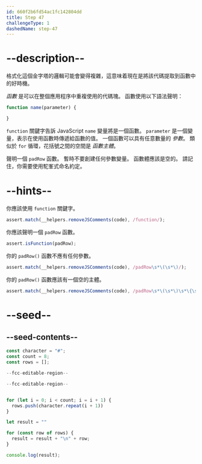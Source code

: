 ```yaml
---
id: 660f2b6fd54ac1fc142804dd
title: Step 47
challengeType: 1
dashedName: step-47
---
```


# --description--

格式化這個金字塔的邏輯可能會變得複雜，這意味着現在是將該代碼提取到函數中的好時機。

<dfn>函數</dfn> 是可以在整個應用程序中重複使用的代碼塊。 函數使用以下語法聲明：

```js
function name(parameter) {

}
```

`function` 關鍵字告訴 JavaScript `name` 變量將是一個函數。 `parameter` 是一個變量，表示在使用函數時傳遞給函數的值。 一個函數可以具有任意數量的 <dfn>參數</dfn>。 類似於 `for` 循環，花括號之間的空間是 <dfn>函數主體</dfn>。

聲明一個 `padRow` 函數。 暫時不要創建任何參數變量。 函數體應該是空的。 請記住，你需要使用駝峯式命名約定。

# --hints--

你應該使用 `function` 關鍵字。

```js
assert.match(__helpers.removeJSComments(code), /function/);
```

你應該聲明一個 `padRow` 函數。

```js
assert.isFunction(padRow);
```

你的 `padRow()` 函數不應有任何參數。

```js
assert.match(__helpers.removeJSComments(code), /padRow\s*\(\s*\)/);
```

你的 `padRow()` 函數應該有一個空的主體。

```js
assert.match(__helpers.removeJSComments(code), /padRow\s*\(\s*\)\s*\{\s*\}/);
```

# --seed--

## --seed-contents--

```js
const character = "#";
const count = 8;
const rows = [];

--fcc-editable-region--

--fcc-editable-region--


for (let i = 0; i < count; i = i + 1) {
  rows.push(character.repeat(i + 1))
}

let result = ""

for (const row of rows) {
  result = result + "\n" + row;
}

console.log(result);
```
